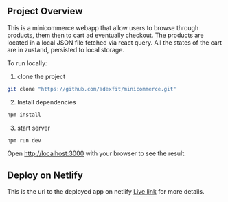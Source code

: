 ## Project Overview

This is a minicommerce webapp that allow users to browse through products, them then to cart ad eventually checkout. The products are located in a local JSON file fetched via react query. All the states of the cart are in zustand, persisted to local storage.

To run locally:

1. clone the project

```bash
git clone "https://github.com/adexfit/minicommerce.git"

```

2. Install dependencies

```bash
npm install

```

3. start server

```bash
npm run dev

```

Open [http://localhost:3000](http://localhost:3000) with your browser to see the result.

## Deploy on Netlify

This is the url to the deployed app on netlify [Live link](https://stupendous-cuchufli-cac44d.netlify.app/) for more details.
